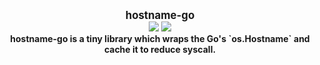 <p align="center">
  <b>
    <span style="font-size:larger;">hostname-go</span>
  </b>
  <br />
   <a href="https://travis-ci.org/detailyang/hostname-go"><img src="https://travis-ci.org/detailyang/hostname-go.svg?branch=master" /></a>
   <a href="https://ci.appveyor.com/project/detailyang/hostname-go"><img src="https://ci.appveyor.com/api/projects/status/4ihsfm41ftqk83iy?svg=true" /></a>
   <br />
   <b>hostname-go is a tiny library which wraps the Go's `os.Hostname` and cache it to reduce syscall.
   </b>
   <br />
</p>
